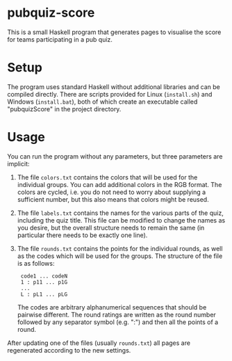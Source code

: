 # pubquiz-score
This is a small Haskell program that generates pages to visualise the score for teams participating in a pub quiz.

# Setup

The program uses standard Haskell without additional libraries and can be compiled directly.
There are scripts provided for Linux (`install.sh`) and Windows (`install.bat`), 
both of which create an executable called "pubquizScore" in the project directory.

# Usage

You can run the program without any parameters, but three parameters are implicit:

1. The file `colors.txt` contains the colors that will be used for the individual groups.
   You can add additional colors in the RGB format.
   The colors are cycled, i.e. you do not need to worry about supplying a sufficient number,
   but this also means that colors might be reused.

1. The file `labels.txt` contains the names for the various parts of the quiz,
   including the quiz title.
   This file can be modified to change the names as you desire, 
   but the overall structure needs to remain the same (in particular there needs to be exactly one line).

1. The file `rounds.txt` contains the points for the individual rounds, 
   as well as the codes which will be used for the groups.
   The structure of the file is as follows:

        code1 ... codeN
        1 : p11 ... p1G
        ...
        L : pL1 ... pLG
   
   The codes are arbitrary alphanumerical sequences that should be pairwise different.
   The round ratings are written as the round number followed by any separator symbol (e.g. ":")
   and then all the points of a round.

After updating one of the files (usually `rounds.txt`) 
all pages are regenerated according to the new settings.

